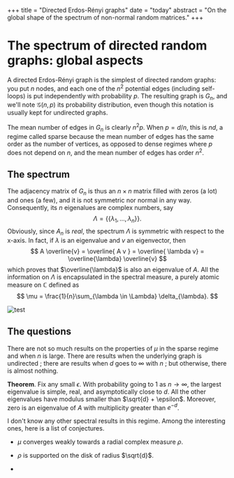 +++
title = "Directed Erdos-Rényi graphs"
date = "today"
abstract = "On the global shape of the spectrum of non-normal random matrices."
+++

# The spectrum of directed random graphs: global aspects



A directed Erdos-Rényi graph is the simplest of directed random graphs: you put $n$ nodes, and each one of the $n^2$ potential edges (including self-loops) is put independently with probability $p$. The resulting graph is $G_n$, and we'll note $\mathcal{G}(n,p)$ its probability distribution, even though this notation is usually kept for undirected graphs. 

The mean number of edges in $G_n$ is clearly $n^2 p$. When $p=d/n$, this is $nd$, a regime called sparse because the mean number of edges has the same order as the number of vertices, as opposed to dense regimes where $p$ does not depend on $n$, and the mean number of edges has order $n^2$. 

## The spectrum 

The adjacency matrix of $G_n$ is thus an $n \times n$ matrix filled with zeros (a lot) and ones (a few), and it is not symmetric nor normal in any way. Consequently, its $n$ eigenalues are complex numbers, say
$$\Lambda = \{\{ \lambda_1, \dotsc, \lambda_n \} \} .$$
Obviously, since $A_n$ is *real*, the spectrum $\Lambda$ is symmetric with respect to the x-axis. In fact, if $\lambda$ is an eigenvalue and $v$ an eigenvector, then 
$$ A \overline{v} = \overline{ A v } = \overline{ \lambda v} = \overline{\lambda} \overline{v} $$
which proves that $\overline{\lambda}$ is also an eigenvalue of $A$. All the information on $\Lambda$ is encapsulated in the spectral measure, a purely atomic measure on $\mathbb{C}$ defined as 
$$ \mu = \frac{1}{n}\sum_{\lambda \in \Lambda} \delta_{\lambda}. $$

![test](/assets/anim_er.gif)

## The questions

There are not so much results on the properties of $\mu$ in the sparse regime and when $n$ is large. There are results when the underlying graph is undirected ; there are results when $d$ goes to $\infty$ with $n$ ; but otherwise, there is almost nothing. 

**Theorem**. Fix any small $\epsilon$. With probability going to 1 as $n \to \infty$, the largest eigenvalue is simple, real, and asymptotically close to $d$. All the other eigenvalues have modulus smaller than $\sqrt{d} + \epsilon$. Moreover, zero is an eigenvalue of $A$ with multiplicity greater than $e^{-d}$. 

I don't know any other spectral results in this regime. Among the interesting ones, here is a list of conjectures. 

- $\mu$ converges weakly towards a radial complex measure $\rho$. 

- $\rho$ is supported on the disk of radius $\sqrt{d}$. 

- 


